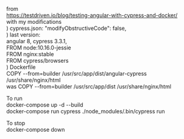 from  
https://testdriven.io/blog/testing-angular-with-cypress-and-docker/  
with my modifications  
) cypress.json: "modifyObstructiveCode": false,  
) last version:  
    angular 8,
    cypress 3.3.1,  
    FROM node:10.16.0-jessie  
    FROM nginx:stable  
    FROM cypress/browsers  
) Dockerfile  
    COPY --from=builder /usr/src/app/dist/angular-cypress /usr/share/nginx/html  
    was COPY --from=builder /usr/src/app/dist /usr/share/nginx/html  



To run   
docker-compose up -d --build  
docker-compose run cypress ./node_modules/.bin/cypress run  

To stop  
docker-compose down  